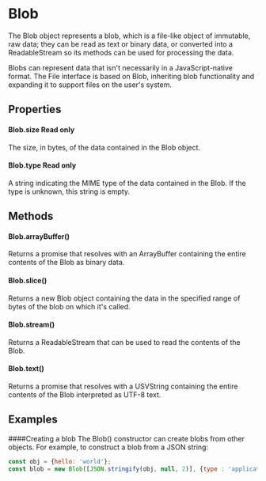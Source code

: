 # Blob
The Blob object represents a blob, which is a file-like object of immutable, raw data; they can be read as text or binary data, or converted into a ReadableStream so its methods can be used for processing the data.

Blobs can represent data that isn't necessarily in a JavaScript-native format. The File interface is based on Blob, inheriting blob functionality and expanding it to support files on the user's system.

## Properties
#### Blob.size Read only
The size, in bytes, of the data contained in the Blob object.
#### Blob.type Read only
A string indicating the MIME type of the data contained in the Blob. If the type is unknown, this string is empty.
## Methods
#### Blob.arrayBuffer()
Returns a promise that resolves with an ArrayBuffer containing the entire contents of the Blob as binary data.
#### Blob.slice()
Returns a new Blob object containing the data in the specified range of bytes of the blob on which it's called.
#### Blob.stream()
Returns a ReadableStream that can be used to read the contents of the Blob.
#### Blob.text()
Returns a promise that resolves with a USVString containing the entire contents of the Blob interpreted as UTF-8 text.
## Examples
####Creating a blob
The Blob() constructor can create blobs from other objects. For example, to construct a blob from a JSON string:

```js
const obj = {hello: 'world'};
const blob = new Blob([JSON.stringify(obj, null, 2)], {type : 'application/json'});
```
